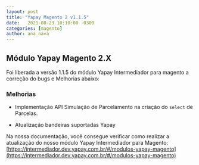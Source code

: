 ```yaml
---
layout: post
title: "Yapay Magento 2 v1.1.5"
date:   2021-08-23 10:10:00 -0300
categories: [magento]
author: ana_nava
---
```


## Módulo Yapay Magento 2.X

Foi liberada a versão 1.1.5 do módulo Yapay Intermediador para magento a correção do bugs e Melhorias abaixo:

<!-- more -->


### **Melhorias**

* Implementação API Simulação de Parcelamento na criação do `select` de Parcelas. 

* Atualização bandeiras suportadas Yapay




Na nossa documentação, você consegue verificar como realizar a atualização do nosso módulo Yapay Intermediador para Magento: [https://intermediador.dev.yapay.com.br/#/modulos-yapay-magento](https://intermediador.dev.yapay.com.br/#/modulos-yapay-magento)



